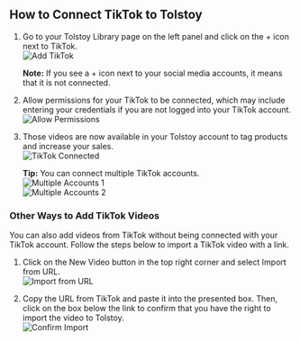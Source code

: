 ## How to Connect TikTok to Tolstoy

1. Go to your Tolstoy Library page on the left panel and click on the + icon next to TikTok.  
   ![Add TikTok](https://downloads.intercomcdn.com/i/o/942959543/09f05927e48519843454b4f0/image.png)

   **Note:** If you see a + icon next to your social media accounts, it means that it is not connected.

2. Allow permissions for your TikTok to be connected, which may include entering your credentials if you are not logged into your TikTok account.  
   ![Allow Permissions](https://tolstoy-2c549356d0c0.intercom-attachments-7.com/i/o/783342748/e2c01320a01fb31ac49aa747/wv6TxZWhRMvAj2zUA342KDh2M4FNM8SQGFxeKXUSdDAN3iy8APFp3eKMmQkqArtHBFgKOckIFRzLPLuqQTD0N827q-PhXnwyffggTqxtULCjDecuRii2s_KnKkU-gJ6YsX4bkchRHymk5cndS6T1nus)

3. Those videos are now available in your Tolstoy account to tag products and increase your sales.  
   ![TikTok Connected](https://downloads.intercomcdn.com/i/o/942960549/eeb15c5e11312fb99a04b141/image.png)

   **Tip:** You can connect multiple TikTok accounts.  
   ![Multiple Accounts 1](https://downloads.intercomcdn.com/i/o/936611400/6cfd658c3853bc1b34c2a97a/image.png)  
   ![Multiple Accounts 2](https://downloads.intercomcdn.com/i/o/936611533/66523a161580d141c31be775/image.png)

### Other Ways to Add TikTok Videos

You can also add videos from TikTok without being connected with your TikTok account. Follow the steps below to import a TikTok video with a link.

1. Click on the New Video button in the top right corner and select Import from URL.  
   ![Import from URL](https://downloads.intercomcdn.com/i/o/942961495/3d6a03c22e0818fbf1beb25b/image.png)

2. Copy the URL from TikTok and paste it into the presented box. Then, click on the box below the link to confirm that you have the right to import the video to Tolstoy.  
   ![Confirm Import](https://downloads.intercomcdn.com/i/o/942962138/e2ed5f16eaa64084e9cd58de/image.png)
